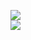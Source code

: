 [![](https://img.shields.io/badge/Made%20With-Github%20Spray-lightgrey.svg?style=for-the-badge&logo=github)](https://github.com/Annihil/github-spray#2389)  
[![](https://i.imgur.com/2DrTn0Z.gif)](https://github.com/Annihil/github-spray)